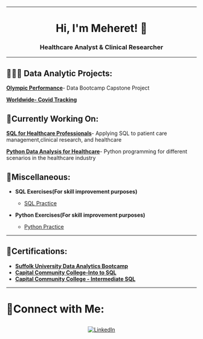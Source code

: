 
--------------------------------------------------------------------------------------------------------------------------------------------------------------------------------
 
<h1 align="center">Hi, I'm Meheret! 👋</h1>
<h3 align="center"> Healthcare Analyst & Clinical Researcher   

<hr>

<h2>👩🏻‍💻 Data Analytic Projects:</h2>

 **[Olympic Performance](https://github.com/Meret433/Olympic-Performance/tree/main)**- Data Bootcamp Capstone Project
  
 **[Worldwide- Covid Tracking](https://github.com/Meret433/Worldwide-Covid-Tracking-)** 




<h2>🌱Currently Working On:</h2>

**[SQL for Healthcare Professionals](https://github.com/MeheretAbe/Healthcare-Operations-and-Research )**- Applying SQL to patient care management,clinical research, and healthcare


**[Python Data Analysis for Healthcare]( )**- Python programming for different scenarios in the healthcare industry



<h2>💼Miscellaneous:</h2>

- <b> SQL Exercises(For skill improvement purposes) </b>
  - [SQL Practice ](https://github.com/Meret433/SQL-Practice)
 
- <b> Python Exercises(For skill improvement purposes) </b>
  - [Python Practice ](https://github.com/Meret433/Python-Practice)

<hr> 

<h2>📄Certifications:</h2>

- [**Suffolk University Data Analytics Bootcamp**](  )
- [**Capital Community College-Into to SQL**](https://imgur.com/a/6XMuiUl) 
- [**Capital Community College - Intermediate SQL**](https://imgur.com/a/scboJAq)

<hr>

# 🤳Connect with Me:

<div align="center">
  <a href="https://www.linkedin.com/in/meheret-abebe/" target="_blank">
    <img src="https://img.icons8.com/doodle/40/000000/linkedin--v2.png" alt="LinkedIn" style="margin: 10px;">
  </a>


</div>


<!--
<h1>Hi, I'm Meheret, a <a href="https://www.linkedin.com/in/meheret-abebe/">Data Analytics Professional</a></h1>



<h2>Data Analytics Projects:</h2>

- <b>SQL Practice </b>
  - [SQL Practice](https://github.com/Meret433/SQL-Practice)
- <b>Python Practice</b>
  - [Python Practice](https://github.com/Meret433/Python-Practice)<b>
- <b>Portfolio-Project</b>
  - [Worldwide-Covid Tracking](https://github.com/Meret433/Worldwide-Covid-Tracking-)
  - [Olympic Performance](https://github.com/Meret433/Olympic-Performance/tree/main)


<h2> 🤳 Connect with me:</h2>

[<img align="left" alt="MeheretAbebe | LinkedIn" width="22px" src="https://cdn.jsdelivr.net/npm/simple-icons@v3/icons/linkedin.svg" />][linkedin]

[linkedin]: https://www.linkedin.com/in/meheret-abebe/


Here are some ideas to get you started:

- 🔭 I’m currently working on ...
- 🌱 I’m currently learning ...
- 👯 I’m looking to collaborate on ...
- 🤔 I’m looking for help with ...
- 💬 Ask me about ...
- 📫 How to reach me: ...
- 😄 Pronouns: ...
- ⚡ Fun fact: ...
<hr>

-->

